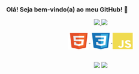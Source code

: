 ### Olá! Seja bem-vindo(a) ao meu GitHub! 🔭

<div align="center">
    <a href="https://github.com/arthurrp000">
  <img height="165em" src="https://github-readme-stats.vercel.app/api?username=arthurrp000&show_icons=true&theme=tokyonight&include_all_commits=true&count_private=true"/>
  <img height="165em" src="https://github-readme-stats.vercel.app/api/top-langs/?username=arthurrp000&layout=compact&langs_count=7&theme=tokyonight"/>
</div>
 
<div style="display: inline_block" align="center"><br>
  <img align="center" alt="arthur-HTML" height="45" width="55" src="https://raw.githubusercontent.com/devicons/devicon/master/icons/html5/html5-original.svg">
  <img align="center" alt="arthur-CSS" height="45" width="55" src="https://raw.githubusercontent.com/devicons/devicon/master/icons/css3/css3-original.svg">
  <img align="center" alt="arthur-Js" height="45" width="55" src="https://raw.githubusercontent.com/devicons/devicon/master/icons/javascript/javascript-plain.svg">
 
</div>
<br>
<br>
<div align="center">
  <a href = "https://mail.google.com/mail/u/0/#inbox?compose=jrjtXLCqdBQgrkCQFCvmbBLqtcrxVkvtjPmGkvBLlhkSrxmGwVStjKfSnfBKDdxCblPGJgrP"><img src="https://img.shields.io/badge/-Gmail-%23333?style=for-the-badge&logo=gmail&logoColor=white" target="_blank"></a>
  <a href="www.linkedin.com/in/arthur-rosa-pedroni" target="_blank"><img src="https://img.shields.io/badge/-LinkedIn-%230077B5?style=for-the-badge&logo=linkedin&logoColor=white" target="_blank"></a>

</div>

 
